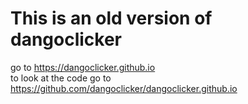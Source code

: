 This is an old version of dangoclicker
===============
go to https://dangoclicker.github.io \
to look at the code go to https://github.com/dangoclicker/dangoclicker.github.io
